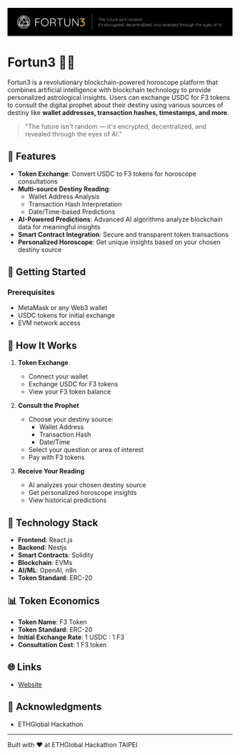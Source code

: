 ![Fortun3 Banner](docs/assets/banners/banner.png)

# Fortun3 🔮✨

Fortun3 is a revolutionary blockchain-powered horoscope platform that combines artificial intelligence with blockchain technology to provide personalized astrological insights. Users can exchange USDC for F3 tokens to consult the digital prophet about their destiny using various sources of destiny like **wallet addresses, transaction hashes, timestamps, and more**.

> "The future isn't random — it's encrypted, decentralized, and revealed through the eyes of AI."

## 🌟 Features

- **Token Exchange**: Convert USDC to F3 tokens for horoscope consultations
- **Multi-source Destiny Reading**:
  - Wallet Address Analysis
  - Transaction Hash Interpretation
  - Date/Time-based Predictions
- **AI-Powered Predictions**: Advanced AI algorithms analyze blockchain data for meaningful insights
- **Smart Contract Integration**: Secure and transparent token transactions
- **Personalized Horoscope**: Get unique insights based on your chosen destiny source

## 🚀 Getting Started

### Prerequisites

- MetaMask or any Web3 wallet
- USDC tokens for initial exchange
- EVM network access

## 💫 How It Works

1. **Token Exchange**

   - Connect your wallet
   - Exchange USDC for F3 tokens
   - View your F3 token balance

2. **Consult the Prophet**

   - Choose your destiny source:
     - Wallet Address
     - Transaction Hash
     - Date/Time
   - Select your question or area of interest
   - Pay with F3 tokens

3. **Receive Your Reading**
   - AI analyzes your chosen destiny source
   - Get personalized horoscope insights
   - View historical predictions

## 🔮 Technology Stack

- **Frontend**: React.js
- **Backend**: Nestjs
- **Smart Contracts**: Solidity
- **Blockchain**: EVMs
- **AI/ML**: OpenAI, n8n
- **Token Standard**: ERC-20

## 📊 Token Economics

- **Token Name**: F3 Token
- **Token Standard**: ERC-20
- **Initial Exchange Rate**: 1 USDC : 1 F3
- **Consultation Cost**: 1 F3 token

## 🌐 Links

- [Website](https://fortun3.guru)

## 🙏 Acknowledgments

- ETHGlobal Hackathon

---

Built with ❤️ at ETHGlobal Hackathon TAIPEI

